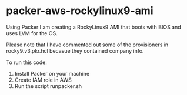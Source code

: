 # packer-aws-rockylinux9-ami
Using Packer I am creating a RockyLinux9 AMI that boots with BIOS and uses LVM for the OS. 

Please note that I have commented out some of the provisioners in rocky9.v3.pkr.hcl becasue they
contained company info.

To run this code:
1. Install Packer on your machine
2. Create IAM role in AWS
3. Run the script runpacker.sh
